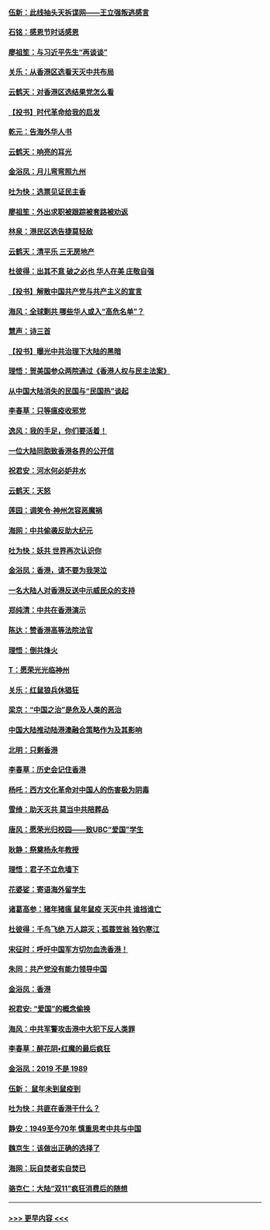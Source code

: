 #### [伍新：此线抽头天拆谍网——王立强叛逃感言](../pages/nsc993/n11687981.md?t=11291101) 
#### [石铭：感恩节时话感恩](../pages/nsc993/n11687568.md?t=11291101) 
#### [廖祖笙：与习近平先生“再谈谈”](../pages/nsc993/n11687005.md?t=11291101) 
#### [关乐：从香港区选看天灭中共布局](../pages/nsc993/n11686647.md?t=11291101) 
#### [云鹤天：对香港区选结果党怎么看](../pages/nsc993/n11686216.md?t=11291101) 
#### [【投书】时代革命给我的启发](../pages/nsc993/n11684287.md?t=11291101) 
#### [乾元：告海外华人书](../pages/nsc993/n11684044.md?t=11291101) 
#### [云鹤天：响亮的耳光](../pages/nsc993/n11684254.md?t=11291101) 
#### [金浴凤：月儿弯弯照九州](../pages/nsc993/n11684231.md?t=11291101) 
#### [吐为快：选票见证民主香](../pages/nsc993/n11684206.md?t=11291101) 
#### [廖祖笙：外出求职被跟踪被套路被劝返](../pages/nsc993/n11683874.md?t=11291101) 
#### [林泉：港民区选告捷莫轻敌](../pages/nsc993/n11683930.md?t=11291101) 
#### [云鹤天：清平乐 三无房地产](../pages/nsc993/n11681521.md?t=11291101) 
#### [杜彼得：出其不意 破之必也 华人在美 庄敬自强](../pages/nsc993/n11679554.md?t=11291101) 
#### [【投书】解散中国共产党与共产主义的宣言](../pages/nsc993/n11679177.md?t=11291101) 
#### [海风：全球剿共 哪些华人或入“高危名单”？](../pages/nsc993/n11678617.md?t=11291101) 
#### [慧声：诗三首](../pages/nsc993/n11678848.md?t=11291101) 
#### [【投书】曝光中共治理下大陆的黑暗](../pages/nsc993/n11678674.md?t=11291101) 
#### [理悟：贺美国参众两院通过《香港人权与民主法案》](../pages/nsc993/n11678104.md?t=11291101) 
#### [从中国大陆消失的民国与“民国热”谈起](../pages/nsc993/n11678075.md?t=11291101) 
#### [李春草：只等瘟疫收邪党](../pages/nsc993/n11677308.md?t=11291101) 
#### [逸风：我的手足，你们要活着！](../pages/nsc993/n11676352.md?t=11291101) 
#### [一位大陆同胞致香港各界的公开信](../pages/nsc993/n11675761.md?t=11291101) 
#### [祝君安：河水何必妒井水](../pages/nsc993/n11675746.md?t=11291101) 
#### [云鹤天：天怒](../pages/nsc993/n11675718.md?t=11291101) 
#### [莲园：调笑令‧神州怎容恶魔祸](../pages/nsc993/n11675648.md?t=11291101) 
#### [海网：中共偷袭反助大纪元](../pages/nsc993/n11673515.md?t=11291101) 
#### [吐为快：妖共 世界再次认识你](../pages/nsc993/n11673506.md?t=11291101) 
#### [金浴凤：香港，请不要为我哭泣](../pages/nsc993/n11673248.md?t=11291101) 
#### [一名大陆人对香港反送中示威民众的支持](../pages/nsc993/n11672615.md?t=11291101) 
#### [郑纯清：中共在香港演示](../pages/nsc993/n11670539.md?t=11291101) 
#### [陈达：赞香港高等法院法官](../pages/nsc993/n11669542.md?t=11291101) 
#### [理悟：倒共烽火](../pages/nsc993/n11668844.md?t=11291101) 
#### [T：愿荣光光临神州](../pages/nsc993/n11668421.md?t=11291101) 
#### [关乐：红鼠狼兵休猖狂](../pages/nsc993/n11668378.md?t=11291101) 
#### [梁京：“中国之治”是危及人类的恶治](../pages/nsc993/n11668328.md?t=11291101) 
#### [中国大陆推动陆港澳融合策略作为及其影响](../pages/nsc993/n11668157.md?t=11291101) 
#### [北明：只剩香港](../pages/nsc993/n11668002.md?t=11291101) 
#### [李春草：历史会记住香港](../pages/nsc993/n11667927.md?t=11291101) 
#### [杨吒：西方文化革命对中国人的伤害极为阴毒](../pages/nsc993/n11664521.md?t=11291101) 
#### [雪绮：助天灭共 莫当中共陪葬品](../pages/nsc993/n11662650.md?t=11291101) 
#### [唐风：愿荣光归校园——致UBC“爱国”学生](../pages/nsc993/n11662194.md?t=11291101) 
#### [耿静：祭奠杨永年教授](../pages/nsc993/n11662514.md?t=11291101) 
#### [理悟：君子不立危墙下](../pages/nsc993/n11662172.md?t=11291101) 
#### [花婆娑：寄语海外留学生](../pages/nsc993/n11662121.md?t=11291101) 
#### [诸葛高参：猪年猪瘟 鼠年鼠疫 天灭中共 谁挡谁亡](../pages/nsc993/n11661980.md?t=11291101) 
#### [杜彼得：千鸟飞绝 万人踪灭；孤蓑笠翁 独钓寒江](../pages/nsc993/n11661170.md?t=11291101) 
#### [宋征时：呼吁中国军方切勿血洗香港！](../pages/nsc993/n11415318.md?t=11291101) 
#### [朱同：共产党没有能力领导中国](../pages/nsc993/n11660421.md?t=11291101) 
#### [金浴凤：香港](../pages/nsc993/n11660419.md?t=11291101) 
#### [祝君安: “爱国”的概念偷换](../pages/nsc993/n11659706.md?t=11291101) 
#### [海风：中共军警攻击港中大犯下反人类罪](../pages/nsc993/n11659632.md?t=11291101) 
#### [李春草：醉花阴•红魔的最后疯狂](../pages/nsc993/n11659287.md?t=11291101) 
#### [金浴凤：2019 不是 1989](../pages/nsc993/n11657663.md?t=11291101) 
#### [伍新： 鼠年未到鼠疫到](../pages/nsc993/n11655098.md?t=11291101) 
#### [吐为快：共匪在香港干什么？](../pages/nsc993/n11654891.md?t=11291101) 
#### [静安：1949至今70年 慎重思考中共与中国](../pages/nsc993/n11651244.md?t=11291101) 
#### [魏京生：该做出正确的选择了](../pages/nsc993/n11653084.md?t=11291101) 
#### [海网：玩自焚者实自焚已](../pages/nsc993/n11652423.md?t=11291101) 
#### [骆克仁：大陆“双11”疯狂消费后的随想](../pages/nsc993/n11652305.md?t=11291101) 

----
#### [ >>> 更早内容 <<< ](../indexes/nsc993-earlier.md)
